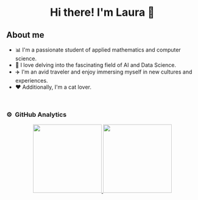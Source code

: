 <div align="center">
<h1 align="center"> Hi there! I'm Laura 👋</h1>
</div>

## About me

- 📊 I'm a passionate student of applied mathematics and computer science.
- 🤖 I love delving into the fascinating field of AI and Data Science.
- ✈️ I'm an avid traveler and enjoy immersing myself in new cultures and experiences.
- ❤️ Additionally, I'm a cat lover.

<br>

### ⚙️ &nbsp;GitHub Analytics

<p align="center">
<a href="https://github.com/LauraOrtiz-235">
  <img height="180em" src="https://github-readme-stats.vercel.app/api?username=LauraOrtiz-235&show_icons=true&theme=algolia&include_all_commits=true&count_private=true"/>
  <img height="180em" src="https://github-readme-stats-eight-theta.vercel.app/api/top-langs/?username=LauraOrtiz-235&layout=compact&langs_count=8&hide=html,shell&theme=algolia"/>
</a>
</p>
